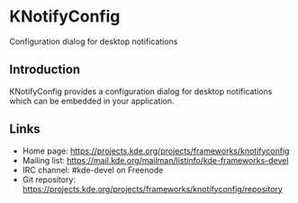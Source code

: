 # KNotifyConfig

Configuration dialog for desktop notifications

## Introduction

KNotifyConfig provides a configuration dialog for desktop notifications which
can be embedded in your application.

## Links

- Home page: <https://projects.kde.org/projects/frameworks/knotifyconfig>
- Mailing list: <https://mail.kde.org/mailman/listinfo/kde-frameworks-devel>
- IRC channel: #kde-devel on Freenode
- Git repository: <https://projects.kde.org/projects/frameworks/knotifyconfig/repository>
